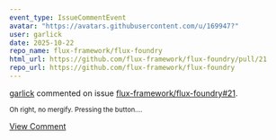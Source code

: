 ```yaml
---
event_type: IssueCommentEvent
avatar: "https://avatars.githubusercontent.com/u/169947?"
user: garlick
date: 2025-10-22
repo_name: flux-framework/flux-foundry
html_url: https://github.com/flux-framework/flux-foundry/pull/21
repo_url: https://github.com/flux-framework/flux-foundry
---
```


<a href='https://github.com/garlick' target='_blank'>garlick</a> commented on issue <a href='https://github.com/flux-framework/flux-foundry/pull/21' target='_blank'>flux-framework/flux-foundry#21</a>.

<small>Oh right, no mergify.   Pressing the button....</small>

<a href='https://github.com/flux-framework/flux-foundry/pull/21' target='_blank'>View Comment</a>
